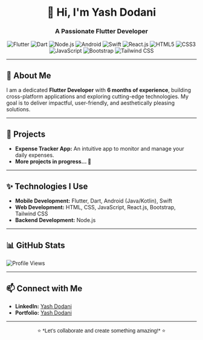<div align="center">

# 👋 Hi, I'm **Yash Dodani**  
### A Passionate **Flutter Developer**  

<img src="https://img.shields.io/badge/Flutter-02569B?style=for-the-badge&logo=flutter&logoColor=white" alt="Flutter" />
<img src="https://img.shields.io/badge/Dart-0175C2?style=for-the-badge&logo=dart&logoColor=white" alt="Dart" />
<img src="https://img.shields.io/badge/Node.js-339933?style=for-the-badge&logo=node.js&logoColor=white" alt="Node.js" />
<img src="https://img.shields.io/badge/Android-3DDC84?style=for-the-badge&logo=android&logoColor=white" alt="Android" />
<img src="https://img.shields.io/badge/Swift-FA7343?style=for-the-badge&logo=swift&logoColor=white" alt="Swift" />
<img src="https://img.shields.io/badge/React-20232A?style=for-the-badge&logo=react&logoColor=61DAFB" alt="React.js" />
<img src="https://img.shields.io/badge/HTML5-E34F26?style=for-the-badge&logo=html5&logoColor=white" alt="HTML5" />
<img src="https://img.shields.io/badge/CSS3-1572B6?style=for-the-badge&logo=css3&logoColor=white" alt="CSS3" />
<img src="https://img.shields.io/badge/JavaScript-F7DF1E?style=for-the-badge&logo=javascript&logoColor=black" alt="JavaScript" />
<img src="https://img.shields.io/badge/Bootstrap-7952B3?style=for-the-badge&logo=bootstrap&logoColor=white" alt="Bootstrap" />
<img src="https://img.shields.io/badge/Tailwind%20CSS-38B2AC?style=for-the-badge&logo=tailwind-css&logoColor=white" alt="Tailwind CSS" />

</div>

---

## 🚀 **About Me**  
I am a dedicated **Flutter Developer** with **6 months of experience**, building cross-platform applications and exploring cutting-edge technologies. My goal is to deliver impactful, user-friendly, and aesthetically pleasing solutions.  

---

## 📂 **Projects**  
- **Expense Tracker App:** An intuitive app to monitor and manage your daily expenses.  
- **More projects in progress... 🚧**  

---

## ✨ **Technologies I Use**  
- **Mobile Development:** Flutter, Dart, Android (Java/Kotlin), Swift  
- **Web Development:** HTML, CSS, JavaScript, React.js, Bootstrap, Tailwind CSS  
- **Backend Development:** Node.js  

---

## 📊 **GitHub Stats**  
![Profile Views](https://komarev.com/ghpvc/?username=yashdodani&color=blue&style=flat-square)  

---

## 📫 **Connect with Me**  
- **LinkedIn:** [Yash Dodani](https://linkedin.com/in/yashdodani)  
- **Portfolio:** [Yash Dodani](https://acesse.one/yashdodani)  

---

<div align="center" style="font-family: 'Poppins', sans-serif;">
⭐️ *Let’s collaborate and create something amazing!* ⭐️  
</div>
